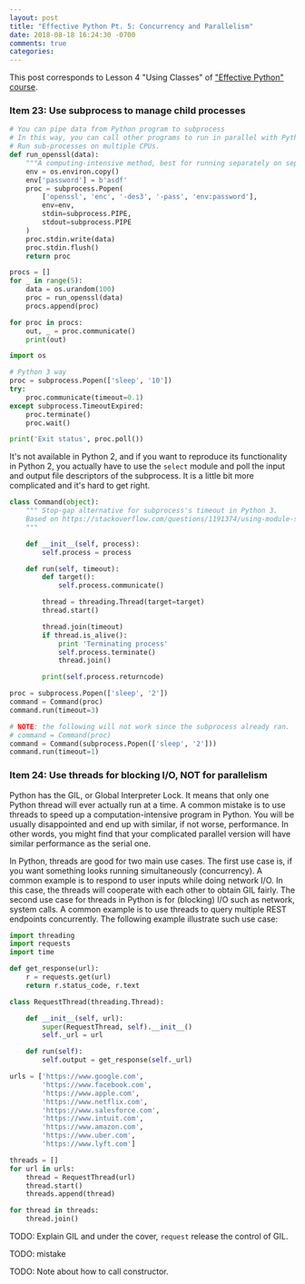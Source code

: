 ```yaml
---
layout: post
title: "Effective Python Pt. 5: Concurrency and Parallelism"
date: 2018-08-18 16:24:30 -0700
comments: true
categories: 
---
```


This post corresponds to Lesson 4 "Using Classes" of ["Effective Python" course](https://www.safaribooksonline.com/videos/effective-python/9780134175249).

<!--more-->

### Item 23: Use subprocess to manage child processes

``` python Piping data from Python data to subprocess
# You can pipe data from Python program to subprocess
# In this way, you can call other programs to run in parallel with Python process.
# Run sub-processes on multiple CPUs.
def run_openssl(data):
    """A computing-intensive method, best for running separately on separate CPUs."""
    env = os.environ.copy()
    env['password'] = b'asdf'
    proc = subprocess.Popen(
        ['openssl', 'enc', '-des3', '-pass', 'env:password'],
        env=env,
        stdin=subprocess.PIPE,
        stdout=subprocess.PIPE
    )
    proc.stdin.write(data)
    proc.stdin.flush()
    return proc

procs = []
for _ in range(5):
    data = os.urandom(100)
    proc = run_openssl(data)
    procs.append(proc)

for proc in procs:
    out, _ = proc.communicate()
    print(out)
```

``` python Piping data from one subprocess to another
import os
```

``` python Subprocess timeout in Python 3
# Python 3 way
proc = subprocess.Popen(['sleep', '10'])
try:
    proc.communicate(timeout=0.1)
except subprocess.TimeoutExpired:
    proc.terminate()
    proc.wait()

print('Exit status', proc.poll())
```

It's not available in Python 2, and if you want to reproduce its functionality in Python 2, you actually have to use the `select` module and poll the input and output file descriptors of the subprocess. 
It is a little bit more complicated and it's hard to get right.

``` python Stop-gap alternative in Python 2
class Command(object):
    """ Stop-gap alternative for subprocess's timeout in Python 3.
    Based on https://stackoverflow.com/questions/1191374/using-module-subprocess-with-timeout
    """

    def __init__(self, process):
        self.process = process

    def run(self, timeout):
        def target():
            self.process.communicate()

        thread = threading.Thread(target=target)
        thread.start()

        thread.join(timeout)
        if thread.is_alive():
            print 'Terminating process'
            self.process.terminate()
            thread.join()

        print(self.process.returncode)

proc = subprocess.Popen(['sleep', '2'])
command = Command(proc)
command.run(timeout=3)

# NOTE: the following will not work since the subprocess already ran.
# command = Command(proc)
command = Command(subprocess.Popen(['sleep', '2']))
command.run(timeout=1)
```

### Item 24: Use threads for blocking I/O, NOT for parallelism

Python has the GIL, or Global Interpreter Lock. 
It means that only one Python thread will ever actually run at a time. 
A common mistake is to use threads to speed up a computation-intensive program in Python.
You will be usually disappointed and end up with similar, if not worse, performance.
In other words, you might find that your complicated parallel version will have similar performance as the serial one.

In Python, threads are good for two main use cases. 
The first use case is, if you want something looks running simultaneously (concurrency).
A common example is to respond to user inputs while doing network I/O.
In this case, the threads will cooperate with each other to obtain GIL fairly.
The second use case for threads in Python is for (blocking) I/O such as network, system calls.
A common example is to use threads to query multiple REST endpoints concurrently.
The following example illustrate such use case:

``` python Use Python threads for network I/O
import threading
import requests
import time

def get_response(url):
    r = requests.get(url)
    return r.status_code, r.text

class RequestThread(threading.Thread):

    def __init__(self, url):
        super(RequestThread, self).__init__()
        self._url = url

    def run(self):
        self.output = get_response(self._url)

urls = ['https://www.google.com',
        'https://www.facebook.com',
        'https://www.apple.com',
        'https://www.netflix.com',
        'https://www.salesforce.com',
        'https://www.intuit.com',
        'https://www.amazon.com',
        'https://www.uber.com',
        'https://www.lyft.com']

threads = []
for url in urls:
    thread = RequestThread(url)
    thread.start()
    threads.append(thread)

for thread in threads:
    thread.join()
```

TODO: Explain GIL and under the cover, `request` release the control of GIL.

TODO: mistake

TODO: Note about how to call constructor.
